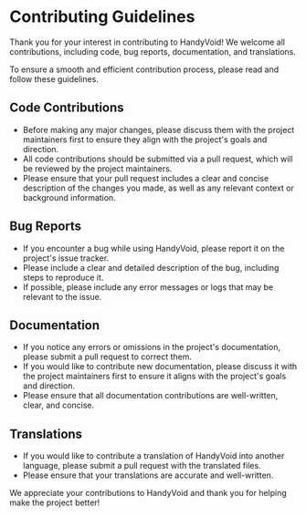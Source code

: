 # Contributing Guidelines

Thank you for your interest in contributing to HandyVoid! We welcome all contributions, including code, bug reports, documentation, and translations.

To ensure a smooth and efficient contribution process, please read and follow these guidelines.

## Code Contributions

- Before making any major changes, please discuss them with the project maintainers first to ensure they align with the project's goals and direction.
- All code contributions should be submitted via a pull request, which will be reviewed by the project maintainers.
- Please ensure that your pull request includes a clear and concise description of the changes you made, as well as any relevant context or background information.

## Bug Reports

- If you encounter a bug while using HandyVoid, please report it on the project's issue tracker.
- Please include a clear and detailed description of the bug, including steps to reproduce it.
- If possible, please include any error messages or logs that may be relevant to the issue.

## Documentation

- If you notice any errors or omissions in the project's documentation, please submit a pull request to correct them.
- If you would like to contribute new documentation, please discuss it with the project maintainers first to ensure it aligns with the project's goals and direction.
- Please ensure that all documentation contributions are well-written, clear, and concise.

## Translations

- If you would like to contribute a translation of HandyVoid into another language, please submit a pull request with the translated files.
- Please ensure that your translations are accurate and well-written.

We appreciate your contributions to HandyVoid and thank you for helping make the project better!
